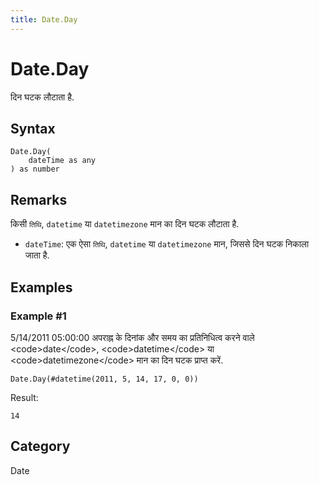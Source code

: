 ```yaml
---
title: Date.Day
---
```


# Date.Day


दिन घटक लौटाता है.


## Syntax

```powerquery
Date.Day(
    dateTime as any
) as number
```


## Remarks

किसी <code>तिथि</code>, <code>datetime</code> या <code>datetimezone</code> मान का दिन घटक लौटाता है.      <ul>        <li><code>dateTime</code>: एक ऐसा <code>तिथि</code>, <code>datetime</code> या <code>datetimezone</code> मान, जिससे दिन घटक निकाला जाता है.</li>      </ul>


## Examples

### Example #1 
5/14/2011 05:00:00 अपराह्न के दिनांक और समय का प्रतिनिधित्व करने वाले &lt;code&gt;date&lt;/code&gt;, &lt;code&gt;datetime&lt;/code&gt; या &lt;code&gt;datetimezone&lt;/code&gt; मान का दिन घटक प्राप्त करें.
```powerquery
Date.Day(#datetime(2011, 5, 14, 17, 0, 0))
```

Result: 
```powerquery
14
```




## Category
Date

